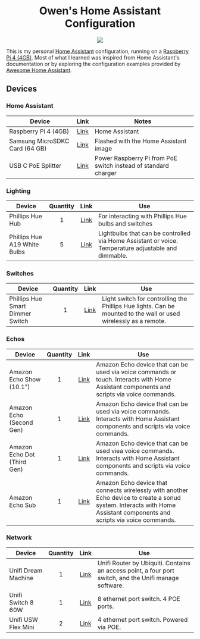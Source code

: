<div align="center">
<h1>Owen's Home Assistant Configuration</h1>
<a href="https://github.com/Owen-Krueger/HomeAssistantConfiguration/commits/master"><img src="https://img.shields.io/github/last-commit/Owen-Krueger/HomeAssistantConfiguration.svg"/></a>
</div>

This is my personal [Home Assistant](https://www.home-assistant.io/) configuration, running on a [Raspberry Pi 4 (4GB)](https://www.digikey.com/product-detail/en/raspberry-pi/RASPBERRY-PI-4B-4GB/1690-RASPBERRYPI4B-4GB-ND/10258781). Most of what I learned was inspired from Home Assistant's documentation or by exploring the configuration examples provided by [Awesome Home Assistant](https://www.awesome-ha.com/).

## Devices

### Home Assistant
| Device | Link | Notes |
| ---  | :---: | --- |
| Raspberry Pi 4 (4GB) | [Link](https://www.digikey.com/product-detail/en/raspberry-pi/RASPBERRY-PI-4B-4GB/1690-RASPBERRYPI4B-4GB-ND/10258781) | Home Assistant |
| Samsung MicroSDKC Card (64 GB) | [Link](https://www.amazon.com/gp/product/B06XX29S9Q/ref=ppx_yo_dt_b_asin_title_o04_s00?ie=UTF8&psc=1) | Flashed with the Home Assistant image |
| USB C PoE Splitter | [Link](https://www.amazon.com/gp/product/B07TJ3ZNJ4/ref=ppx_yo_dt_b_asin_title_o09_s01?ie=UTF8&psc=1) | Power Raspberry Pi from PoE switch instead of standard charger |

### Lighting
| Device | Quantity | Link | Use |
| --- | :---: | :---: | --- |
| Phillips Hue Hub | 1 | [Link](https://www.amazon.com/Philips-Hue-Stand-Alone-Bridge/dp/B016H0QZ7I/ref=sr_1_1?dchild=1&keywords=hue+hub&qid=1592357638&sr=8-1) | For interacting with Phillips Hue bulbs and switches |
| Phillips Hue A19 White Bulbs | 5 | [Link](https://www.amazon.com/Philips-Hue-Bluetooth-compatible-Assistant/dp/B07QV9XLTK/ref=sxin_7?ascsubtag=amzn1.osa.a8a468f6-73d4-49f2-97f5-6710e012ad6e.ATVPDKIKX0DER.en_US&creativeASIN=B07R2MQ2PY&cv_ct_cx=hue%2Bbulb&cv_ct_id=amzn1.osa.a8a468f6-73d4-49f2-97f5-6710e012ad6e.ATVPDKIKX0DER.en_US&cv_ct_pg=search&cv_ct_wn=osp-single-source&dchild=1&keywords=hue%2Bbulb&linkCode=oas&pd_rd_i=B07R2MQ2PY&pd_rd_r=1f8e07d5-b067-4ca5-8b38-4592a52e7664&pd_rd_w=sPn1q&pd_rd_wg=IUkzj&pf_rd_p=cfb8425e-590e-436e-8f8b-e7ed672784e6&pf_rd_r=G1PPVJY4P6885M9ERC6B&qid=1592357723&sr=1-1-72d6bf18-a4db-4490-a794-9cd9552ac58d&tag=bgr0a0-20&th=1) | Lightbulbs that can be controlled via Home Assistant or voice. Temperature adjustable and dimmable. |

### Switches
| Device | Quantity | Link | Use |
| --- | :---: | :---: | --- |
| Phillips Hue Smart Dimmer Switch | 1 | [Link](https://www.amazon.com/Philips-Dimmer-Switch-Installation-Free-Exclusively/dp/B076MGKTGS/ref=sr_1_4?dchild=1&keywords=hue+switch&qid=1592357808&s=hi&sr=1-4) | Light switch for controlling the Phillips Hue lights. Can be mounted to the wall or used wirelessly as a remote. |

### Echos
| Device | Quantity | Link | Use |
| --- | :---: | :---: | --- |
| Amazon Echo Show (10.1") | 1 | [Link](https://www.amazon.com/All-new-Echo-Show-2nd-Gen/dp/B077SXWSRP/ref=sr_1_3?dchild=1&keywords=echo+show&qid=1592357887&sr=8-3) | Amazon Echo device that can be used via voice commands or touch. Interacts with Home Assistant components and scripts via voice commands. |
| Amazon Echo (Second Gen) | 1 | [Link](https://www.amazon.com/all-new-amazon-echo-speaker-with-wifi-alexa-dark-charcoal/dp/B06XCM9LJ4/ref=sr_1_3?dchild=1&keywords=2nd+gen+echo&qid=1592357936&sr=8-3) | Amazon Echo device that can be used via voice commands. Interacts with Home Assistant components and scripts via voice commands. |
| Amazon Echo Dot (Third Gen) | 1 | [Link](https://www.amazon.com/dp/B07FZ8S74R?ref=MarsFS_AUCC_ct) | Amazon Echo device that can be used viea voice commands. Interacts with Home Assistant components and scripts via voice commands. |
| Amazon Echo Sub | 1 | [Link](https://www.amazon.com/gp/product/B0798KPH5X/ref=ppx_yo_dt_b_search_asin_title?ie=UTF8&psc=1) | Amazon Echo device that connects wirelessly with another Echo device to create a sonud system. Interacts with Home Assistant components and scripts via voice commands. |

### Network
| Device | Quantity | Link | Use |
| --- | :---: | :---: | --- |
| Unifi Dream Machine | 1 | [Link](https://store.ui.com/collections/unifi-network-routing-switching/products/unifi-dream-machine) | Unifi Router by Ubiquiti. Contains an access point, a four port switch, and the Unifi manage software. |
| Unifi Switch 8 60W | 1 | [Link](https://store.ui.com/collections/unifi-network-routing-switching/products/unifi-switch-8-60w) | 8 ethernet port switch. 4 POE ports. |
| Unifi USW Flex Mini | 2 | [Link](https://store.ui.com/collections/unifi-network-routing-switching/products/usw-flex-mini) | 4 ethernet port switch. Powered via POE. |